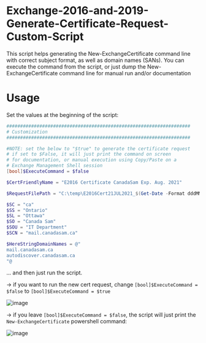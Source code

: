 # Exchange-2016-and-2019-Generate-Certificate-Request-Custom-Script

This script helps generating the New-ExchangeCertificate command line with correct subject format, as well as domain names (SANs). You can execute the command from the script, or just dump the New-ExchangeCertificate command line for manual run and/or documentation

# Usage

Set the values at the beginning of the script:

```powershell
###################################################################
# Customization
###################################################################

#NOTE: set the below to "$true" to generate the certificate request
# if set to $False, it will just print the command on screen
# for documentation, or manual execution using Copy/Paste on a
# Exchange Management Shell session
[bool]$ExecuteCommand = $false

$CertFriendlyName = "E2016 Certificate CanadaSam Exp. Aug. 2021"

$RequestFilePath = "C:\temp\E2016Cert21JUL2021_$(Get-Date -Format dddMMyyyy_HHmmss).req"

$SC = "ca"
$SS = "Ontario"
$SL = "Ottawa"
$SO = "Canada Sam"
$SOU = "IT Department"
$SCN = "mail.canadasam.ca"

$HereStringDomainNames = @"
mail.canadasam.ca
autodiscover.canadasam.ca
"@
```

... and then just run the script.

-> if you want to run the new cert request, change ```[bool]$ExecuteCommand = $false``` to ```[bool]$ExecuteCommand = $true```

![image](https://user-images.githubusercontent.com/33433229/126735538-c9704310-5f48-45a4-8fdf-908c482286ff.png)


-> if you leave ```[bool]$ExecuteCommand = $false```, the script will just print the ```New-ExchangeCertificate``` powershell command:

![image](https://user-images.githubusercontent.com/33433229/126735478-916b9b6d-868b-427a-bd44-d00af802fe3d.png)
